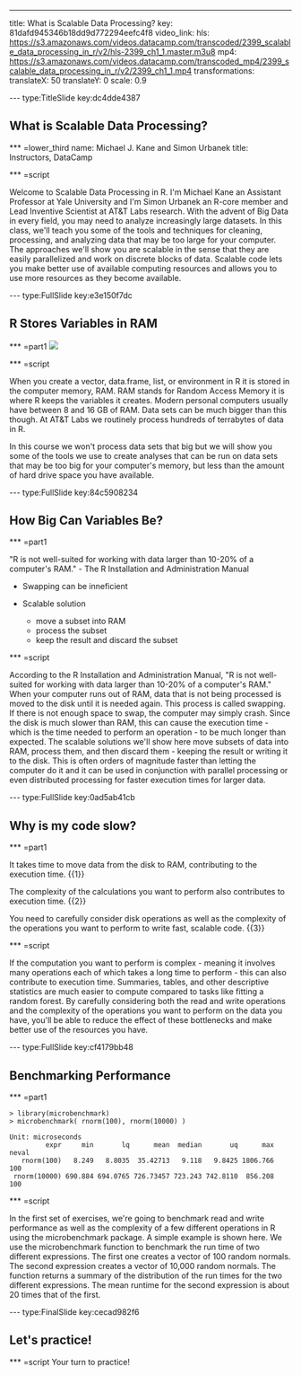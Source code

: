 ---
title: What is Scalable Data Processing?
key: 81dafd945346b18dd9d772294eefc4f8
video_link:
    hls: https://s3.amazonaws.com/videos.datacamp.com/transcoded/2399_scalable_data_processing_in_r/v2/hls-2399_ch1_1.master.m3u8
    mp4: https://s3.amazonaws.com/videos.datacamp.com/transcoded_mp4/2399_scalable_data_processing_in_r/v2/2399_ch1_1.mp4
transformations:
    translateX: 50
    translateY: 0
    scale: 0.9

--- type:TitleSlide key:dc4dde4387
## What is Scalable Data Processing?

*** =lower_third
name: Michael J. Kane and Simon Urbanek
title: Instructors, DataCamp

*** =script

Welcome to Scalable Data Processing in R. 
I'm Michael Kane an Assistant Professor at Yale University 
and I'm Simon Urbanek an R-core member and Lead Inventive Scientist at AT&T Labs research. 
With the advent of Big Data in every field, you may need to analyze increasingly large datasets. In this class, we'll teach you some of the tools and techniques for cleaning, processing, and analyzing data that may be too large for your computer. 
The approaches we'll show you are scalable in the sense that they are easily parallelized and work on discrete blocks of data. Scalable code lets you make better use of available computing resources and allows you to use more resources as they become available.


--- type:FullSlide key:e3e150f7dc
## R Stores Variables in RAM

*** =part1
![](computer-architecture-model.png)

*** =script

When you create a vector, data.frame, list, or environment in R it is stored in the computer memory, RAM. RAM stands for Random Access Memory it is where R keeps the variables it creates. Modern personal computers usually have between 8 and 16 GB of RAM. Data sets can be much bigger than this though. At AT&T Labs we routinely process hundreds of terrabytes of data in R.

In this course we won't process data sets that big but we will show you some of the tools we use to create analyses that can be run on data sets that may be too big for your computer's memory, but less than the amount of hard drive space you have available.



--- type:FullSlide key:84c5908234
## How Big Can Variables Be?

*** =part1

"R is not well-suited for working with data larger than 10-20% of a computer's RAM." - The R Installation and Administration Manual

- Swapping can be inneficient

- Scalable solution
    - move a subset into RAM
    - process the subset
    - keep the result and discard the subset


*** =script

According to the R Installation and Administration Manual, "R is not well-suited for working with data larger than 10-20% of a computer's RAM." 
When your computer runs out of RAM, data that is not being processed is moved to the disk until it is needed again. This process is called swapping. If there is not enough space to swap, the computer may simply crash. Since the disk is much slower than RAM, this can cause the execution time - which is the time needed to perform an operation - to be much longer than expected. The scalable solutions we'll show here move subsets of data into RAM, process them, and then discard them - keeping the result or writing it to the disk. This is often orders of magnitude faster than letting the computer do it and it can be used in conjunction with parallel processing or even distributed processing for faster execution times for larger data.


--- type:FullSlide key:0ad5ab41cb
## Why is my code slow?

*** =part1

It takes time to move data from the disk to RAM, contributing to the execution time. {{1}}

The complexity of the calculations you want to perform also contributes to execution time. {{2}}

You need to carefully consider disk operations as well as the complexity of the operations you want to perform to write fast, scalable code. {{3}}

*** =script

If the computation you want to perform is complex - meaning it involves many operations each of which takes a long time to perform - this can also contribute to execution time. 
Summaries, tables, and other descriptive statistics are much easier to compute compared to tasks like fitting a random forest. By carefully considering both the read and write operations and the complexity of the operations you want to perform on the data you have, you'll be able to reduce the effect of these bottlenecks and make better use of the resources you have.




--- type:FullSlide key:cf4179bb48
## Benchmarking Performance

*** =part1

```{r}
> library(microbenchmark)
> microbenchmark( rnorm(100), rnorm(10000) )

Unit: microseconds
         expr     min       lq      mean  median       uq      max neval
   rnorm(100)   8.249   8.8035  35.42713   9.118   9.8425 1806.766   100
 rnorm(10000) 690.884 694.0765 726.73457 723.243 742.8110  856.208   100
```


*** =script

In the first set of exercises, we're going to benchmark read and write performance as well as the complexity of a few different operations in R using the microbenchmark package.
A simple example is shown here. We use the microbenchmark function to benchmark the run time of two different expressions. The first one creates a vector of 100 random normals. The second expression creates a vector of 10,000 random normals. The function returns a summary of the distribution of the run times for the two different expressions. The mean runtime for the second expression is about 20 times that of the first.



--- type:FinalSlide key:cecad982f6
## Let's practice!

*** =script
Your turn to practice!
